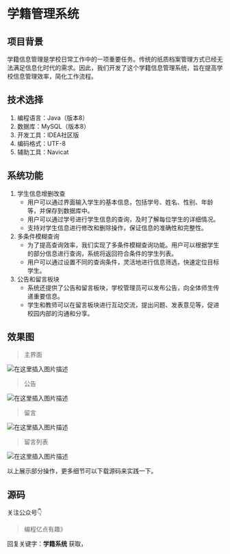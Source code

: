 # 学籍管理系统

## 项目背景 

学籍信息管理是学校日常工作中的一项重要任务。传统的纸质档案管理方式已经无法满足信息化时代的需求。因此，我们开发了这个学籍信息管理系统，旨在提高学校信息管理效率，简化工作流程。

## 技术选择

1. 编程语言：Java（版本8）
2. 数据库：MySQL（版本8）
3. 开发工具：IDEA社区版
4. 编码格式：UTF-8
5. 辅助工具：Navicat

## 系统功能

1. 学生信息增删改查
    - 用户可以通过界面输入学生的基本信息，包括学号、姓名、性别、年龄等，并保存到数据库中。
    - 用户可以通过学号进行学生信息的查询，及时了解每位学生的详细情况。
    - 支持对学生信息进行修改和删除操作，保证信息的准确性和完整性。
2. 多条件模糊查询
    - 为了提高查询效率，我们实现了多条件模糊查询功能。用户可以根据学生的部分信息进行查询，系统将返回符合条件的学生列表。
    - 用户可以通过设置不同的查询条件，灵活地进行信息筛选，快速定位目标学生。
3. 公告和留言板块
    - 系统还提供了公告和留言板块，学校管理员可以发布公告，向全体师生传递重要信息。
    - 学生和教师可以在留言板块进行互动交流，提出问题、发表意见等，促进校园内部的沟通和分享。

## 效果图
> 主界面

![在这里插入图片描述](https://img-blog.csdnimg.cn/7f0bfaf035c245ecae2fcbc6652016f7.png)
> 公告

![在这里插入图片描述](https://img-blog.csdnimg.cn/1317f371b23a4daebb2457ed19e703ce.png)
> 留言

![在这里插入图片描述](https://img-blog.csdnimg.cn/7104ee8bace747568a6faa3ec851af09.png)
> 留言列表

![在这里插入图片描述](https://img-blog.csdnimg.cn/f4568631f55b47158a1d94104d1d4337.png)


以上展示部分操作，更多细节可以下载源码来实践一下。



## 源码
关注公众号👇
> 编程亿点有趣》

回复关键字：**学籍系统**   获取，

